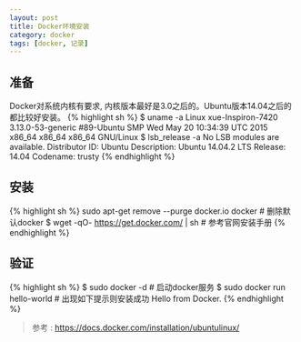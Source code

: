 ```yaml
---
layout: post
title: Docker环境安装
category: docker
tags: [docker, 记录]
---
```


## 准备

Docker对系统内核有要求, 内核版本最好是3.0之后的。Ubuntu版本14.04之后的都比较好安装。
{% highlight sh %}
$ uname  -a
Linux xue-Inspiron-7420 3.13.0-53-generic #89-Ubuntu SMP Wed May 20 10:34:39 UTC 2015 x86_64 x86_64 x86_64 GNU/Linux
$ lsb_release -a
No LSB modules are available.
Distributor ID: Ubuntu
Description:    Ubuntu 14.04.2 LTS
Release:        14.04
Codename:       trusty
{% endhighlight %}



## 安装

{% highlight sh %}
sudo apt-get remove --purge docker.io docker  # 删除默认docker
$ wget -qO- https://get.docker.com/ | sh   # 参考官网安装手册
{% endhighlight %}

## 验证

{% highlight sh %}
$ sudo docker -d  # 启动docker服务
$ sudo docker run hello-world # 出现如下提示则安装成功
Hello from Docker.
{% endhighlight %}

> 参考 : https://docs.docker.com/installation/ubuntulinux/